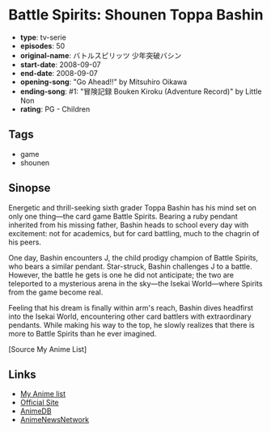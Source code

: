 # Battle Spirits: Shounen Toppa Bashin

-   **type**: tv-serie
-   **episodes**: 50
-   **original-name**: バトルスピリッツ 少年突破バシン
-   **start-date**: 2008-09-07
-   **end-date**: 2008-09-07
-   **opening-song**: "Go Ahead!!" by Mitsuhiro Oikawa
-   **ending-song**: #1: "冒険記録 Bouken Kiroku (Adventure Record)" by Little Non
-   **rating**: PG - Children

## Tags

-   game
-   shounen

## Sinopse

Energetic and thrill-seeking sixth grader Toppa Bashin has his mind set on only one thing—the card game Battle Spirits. Bearing a ruby pendant inherited from his missing father, Bashin heads to school every day with excitement: not for academics, but for card battling, much to the chagrin of his peers.

One day, Bashin encounters J, the child prodigy champion of Battle Spirits, who bears a similar pendant. Star-struck, Bashin challenges J to a battle. However, the battle he gets is one he did not anticipate; the two are teleported to a mysterious arena in the sky—the Isekai World—where Spirits from the game become real.

Feeling that his dream is finally within arm's reach, Bashin dives headfirst into the Isekai World, encountering other card battlers with extraordinary pendants. While making his way to the top, he slowly realizes that there is more to Battle Spirits than he ever imagined.

[Source My Anime List]

## Links

-   [My Anime list](https://myanimelist.net/anime/5082/Battle_Spirits__Shounen_Toppa_Bashin)
-   [Official Site](http://www.nagoyatv.com/battlespirits/)
-   [AnimeDB](http://anidb.info/perl-bin/animedb.pl?show=anime&aid=6069)
-   [AnimeNewsNetwork](http://www.animenewsnetwork.com/encyclopedia/anime.php?id=10088)
